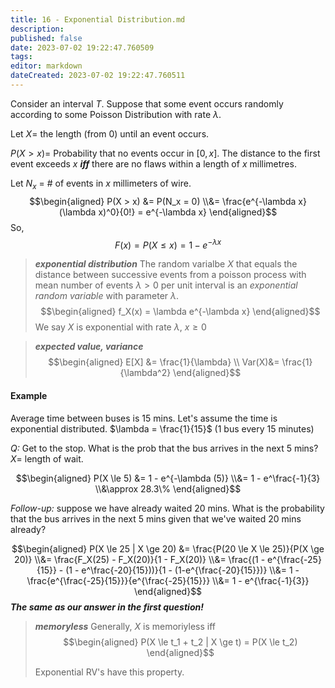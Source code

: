 ```yaml
---
title: 16 - Exponential Distribution.md
description:
published: false
date: 2023-07-02 19:22:47.760509
tags:
editor: markdown
dateCreated: 2023-07-02 19:22:47.760511
---
```


Consider an interval $T$. Suppose that some event occurs randomly according to some Poisson Distribution with rate $\lambda$.

Let $X =$ the length (from 0) until an event occurs.

$P(X > x) =$ Probability that no events occur in $[0, x]$. The distance to the first event exceeds $x$ ***iff*** there are no flaws within a length of $x$ millimetres.

Let $N_x$ = \# of events in $x$ millimeters of wire.
$$\begin{aligned}
    P(X > x) &= P(N_x = 0)
    \\&=
        \frac{e^{-\lambda x} (\lambda x)^0}{0!} = e^{-\lambda x}
\end{aligned}$$
So,
$$F(x) = P(X \le x) = 1 - e^{-\lambda x}$$

> ***exponential distribution***
> The random varialbe $X$ that equals the distance between successive events from a poisson process with mean number of events $\lambda > 0$ per unit interval is an *exponential random variable* with parameter $\lambda$.
> $$\begin{aligned}
>     f_X(x) = \lambda e^{-\lambda x}
> \end{aligned}$$
> We say $X$ is exponential with rate $\lambda$, $x \ge 0$

> ***expected value, variance***
> $$\begin{aligned}
>     E[X] &= \frac{1}{\lambda} \\
>     Var(X)&= \frac{1}{\lambda^2}
> \end{aligned}$$

#### Example
Average time between buses is 15 mins. Let's assume the time is exponential distributed. $\lambda = \frac{1}{15}$ (1 bus every 15 minutes)

*Q:* Get to the stop. What is the prob that the bus arrives in the next 5 mins? $X =$ length of wait.

$$\begin{aligned}
    P(X \le 5)
    &=
        1 - e^{-\lambda (5)}
    \\&=
        1 - e^\frac{-1}{3}
    \\&\approx
        28.3\%
\end{aligned}$$

*Follow-up:* suppose we have already waited 20 mins. What is the probability that the bus arrives in the next 5 mins given that we've waited 20 mins already?

$$\begin{aligned}
    P(X \le 25 | X \ge 20)
    &=
        \frac{P(20 \le X \le 25)}{P(X \ge 20)}
    \\&=
        \frac{F_X(25) - F_X(20)}{1 - F_X(20)}
    \\&=
        \frac{(1 - e^{\frac{-25}{15}} - (1 - e^\frac{-20}{15}))}{1 - (1-e^{\frac{-20}{15}})}
    \\&=
        1 - \frac{e^{\frac{-25}{15}}}{e^{\frac{-25}{15}}}
    \\&=
        1 - e^{\frac{-1}{3}}
\end{aligned}$$
***The same as our answer in the first question!***

> ***memoryless***
> Generally, $X$ is memoriyless iff
> $$\begin{aligned}
>     P(X \le t_1 + t_2 | X \ge t) = P(X \le t_2)
> \end{aligned}$$
> 
> Exponential RV's have this property.






